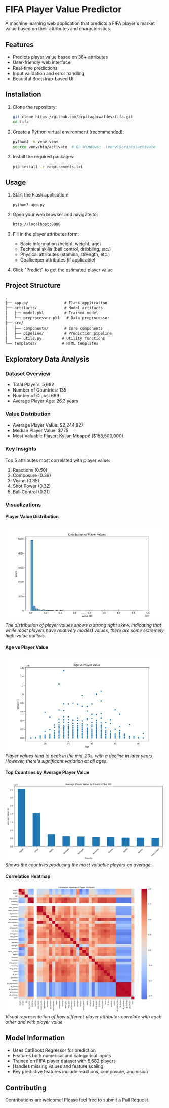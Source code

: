 # FIFA Player Value Predictor

A machine learning web application that predicts a FIFA player's market value based on their attributes and characteristics.

## Features

- Predicts player value based on 36+ attributes
- User-friendly web interface
- Real-time predictions
- Input validation and error handling
- Beautiful Bootstrap-based UI

## Installation

1. Clone the repository:
   ```bash
   git clone https://github.com/arpitagarwaldev/fifa.git
   cd fifa
   ```

2. Create a Python virtual environment (recommended):
   ```bash
   python3 -m venv venv
   source venv/bin/activate  # On Windows: .\venv\Scripts\activate
   ```

3. Install the required packages:
   ```bash
   pip install -r requirements.txt
   ```

## Usage

1. Start the Flask application:
   ```bash
   python3 app.py
   ```

2. Open your web browser and navigate to:
   ```
   http://localhost:8080
   ```

3. Fill in the player attributes form:
   - Basic information (height, weight, age)
   - Technical skills (ball control, dribbling, etc.)
   - Physical attributes (stamina, strength, etc.)
   - Goalkeeper attributes (if applicable)

4. Click "Predict" to get the estimated player value

## Project Structure

```
.
├── app.py                # Flask application
├── artifacts/            # Model artifacts
│   ├── model.pkl         # Trained model
│   └── preprocessor.pkl   # Data preprocessor
├── src/
│   ├── components/       # Core components
│   ├── pipeline/         # Prediction pipeline
│   └── utils.py         # Utility functions
└── templates/           # HTML templates
```

## Exploratory Data Analysis

### Dataset Overview
- Total Players: 5,682
- Number of Countries: 135
- Number of Clubs: 689
- Average Player Age: 26.3 years

### Value Distribution
- Average Player Value: $2,244,827
- Median Player Value: $775
- Most Valuable Player: Kylian Mbappé ($153,500,000)

### Key Insights
Top 5 attributes most correlated with player value:
1. Reactions (0.50)
2. Composure (0.39)
3. Vision (0.35)
4. Shot Power (0.32)
5. Ball Control (0.31)

### Visualizations

#### Player Value Distribution
![Value Distribution](plots/value_distribution.png)
*The distribution of player values shows a strong right skew, indicating that while most players have relatively modest values, there are some extremely high-value outliers.*

#### Age vs Player Value
![Age vs Value](plots/age_vs_value.png)
*Player values tend to peak in the mid-20s, with a decline in later years. However, there's significant variation at all ages.*

#### Top Countries by Average Player Value
![Top Countries](plots/top_countries.png)
*Shows the countries producing the most valuable players on average.*

#### Correlation Heatmap
![Correlation Heatmap](plots/correlation_heatmap.png)
*Visual representation of how different player attributes correlate with each other and with player value.*

## Model Information

- Uses CatBoost Regressor for prediction
- Features both numerical and categorical inputs
- Trained on FIFA player dataset with 5,682 players
- Handles missing values and feature scaling
- Key predictive features include reactions, composure, and vision

## Contributing

Contributions are welcome! Please feel free to submit a Pull Request.